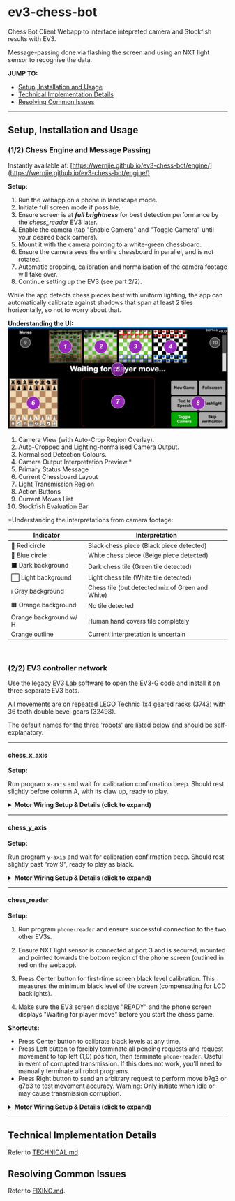 # ev3-chess-bot

Chess Bot Client Webapp to interface intepreted camera and Stockfish results with EV3.

Message-passing done via flashing the screen and using an NXT light sensor to recognise the data.

**JUMP TO:**
- [Setup, Installation and Usage](#setup-installation-and-usage)
- [Technical Implementation Details](docs/TECHNICAL.md)
- [Resolving Common Issues](docs/FIXING.md)

---

## Setup, Installation and Usage

### (1/2) Chess Engine and Message Passing

Instantly available at: [https://wernjie.github.io/ev3-chess-bot/engine/](https://wernjie.github.io/ev3-chess-bot/engine/)

**Setup:**
1. Run the webapp on a phone in landscape mode.
2. Initiate full screen mode if possible.
3. Ensure screen is at ***full brightness*** for best detection performance by the *chess_reader* EV3 later.
4. Enable the camera (tap "Enable Camera" and "Toggle Camera" until your desired back camera).
5. Mount it with the camera pointing to a white-green chessboard.
6. Ensure the camera sees the entire chessboard in parallel, and is not rotated.
7. Automatic cropping, calibration and normalisation of the camera footage will take over.
8. Continue setting up the EV3 (see part 2/2).

While the app detects chess pieces best with uniform lighting, the app can automatically calibrate against shadows that span at least 2 tiles horizontally, so not to worry about that.

**Understanding the UI:**
![UI Image](docs/assets/interface.png)

1. Camera View (with Auto-Crop Region Overlay).
2. Auto-Cropped and Lighting-normalised Camera Output.
3. Normalised Detection Colours.
4. Camera Output Interpretation Preview.\*
5. Primary Status Message
6. Current Chessboard Layout
7. Light Transmission Region
8. Action Buttons
9. Current Moves List
10. Stockfish Evaluation Bar

\*Understanding the interpretations from camera footage:

| Indicator | Interpretation |
| --- | --- |
| 🔴 Red circle | Black chess piece (Black piece detected) |
| 🔵 Blue circle | White chess piece (Beige piece detected) |
| ⬛️ Dark background | Dark chess tile (Green tile detected) |
| ⬜️ Light background | Light chess tile (White tile detected) |
| ℹ️ Gray background | Chess tile (but detected mix of Green and White) |
| 🟧 Orange background | No tile detected |
| Orange background w/ H | Human hand covers tile completely |
| Orange outline | Current interpretation is uncertain |

<br/>

### (2/2) EV3 controller network

Use the legacy [EV3 Lab software](https://education.lego.com/en-us/downloads/retiredproducts/mindstorms-ev3-lab/software) to open the EV3-G code and install it on three separate EV3 bots.

All movements are on repeated LEGO Technic 1x4 geared racks (3743) with 36 tooth double bevel gears (32498).

The default names for the three 'robots' are listed below and should be self-explanatory.

---
#### chess_x_axis

**Setup:**

Run program `x-axis` and wait for calibration confirmation beep. Should rest slightly before column A, with its claw up, ready to play.

<details>
<summary><b>Motor Wiring Setup & Details (click to expand)</b></summary>

<ul>
<li>Movement using *Large Motor B*. Runs in reverse direction (negative power drives movement from column A to column H), offset -80° rotation away from chessboard column A (outside of the board). </li>
<li>Pickup mechanism on *Large Motor A*. Range of motion approx slightly under 90°. Positive rotation to move mechanism down.</li>
<li>Claw mechanism on *Medium Motor D*. Jammable to close and open positions at 100% power in under 0.2 seconds. Positive rotation for closing.</li>
</ul>

Range of motion available from ***80° motor rotation before column A*** (jammed completely at full power) to ***column H***.

</details>

---
#### chess_y_axis

**Setup:**

Run program `y-axis` and wait for calibration confirmation beep. Should rest slightly past "row 9", ready to play as black.

<details>
<summary><b>Motor Wiring Setup & Details (click to expand)</b></summary>

<ul>
<li>Movement *Medium Motor C* for left side (next to chessboard column A; clockwise goes from rows 8-1)</li>
<li>Movement *Medium Motor B* for right side (next to chessboard column H; anticlockwise goes from rows 8-1)</li>
</ul>

Range of motion available from ***row 1*** to ***95° motor rotation past "row 9"*** (i.e. one imaginary row out of chess board, jammed completely).

</details>

---
#### chess_reader

**Setup:**

1. Run program `phone-reader` and ensure successful connection to the two other EV3s.

2. Ensure NXT light sensor is connected at port 3 and is secured, mounted and pointed towards the bottom region of the phone screen (outlined in red on the webapp).

3. Press Center button for first-time screen black level calibration. This measures the minimum black level of the screen (compensating for LCD backlights).

4. Make sure the EV3 screen displays "READY" and the phone screen displays "Waiting for player move" before you start the chess game.

**Shortcuts:**

- Press Center button to calibrate black levels at any time.
- Press Left button to forcibly terminate all pending requests and request movement to top left (1,0) position, then terminate `phone-reader`. Useful in event of corrupted transmission. If this does not work, you'll need to manually terminate all robot programs.
- Press Right button to send an arbitrary request to perform move b7g3 or g7b3 to test movement accuracy. Warning: Only initiate when idle or may cause transmission corruption.

<details>
<summary><b>Motor Wiring Setup & Details (click to expand)</b></summary>

<ul>
<li> *NXT Light Sensor* at port 3. Mount in less than one piece distance above the screen. Ensure **screen is at full brightness**. </li>
</ul>

This asynchronously reads screen flashes from phone and interprets as movement.

</details>

---

## Technical Implementation Details

Refer to [TECHNICAL.md](docs/TECHNICAL.md).

## Resolving Common Issues

Refer to [FIXING.md](docs/FIXING.md).
